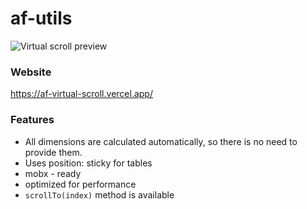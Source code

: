 # af-utils

![Virtual scroll preview](https://af-virtual-scroll.vercel.app/preview.gif)

### Website
https://af-virtual-scroll.vercel.app/

### Features
* All dimensions are calculated automatically, so there is no need to provide them.
* Uses position: sticky for tables
* mobx - ready
* optimized for performance
* `scrollTo(index)` method is available